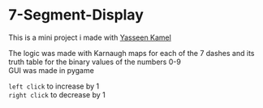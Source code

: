 # 7-Segment-Display
This is a mini project i made with [Yasseen Kamel](https://github.com/YasseenKamel)

The logic was made with Karnaugh maps for each of the 7 dashes and its truth table for the binary values of the numbers 0-9<br>
GUI was made in pygame

`left click` to increase by 1 <br>
`right click` to decrease by 1
